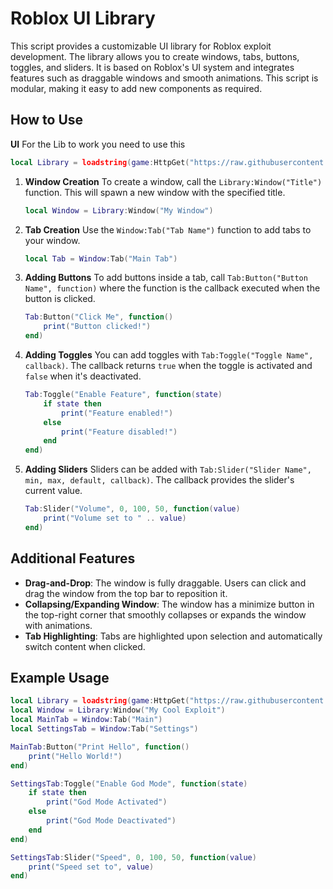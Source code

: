 # Roblox UI Library

This script provides a customizable UI library for Roblox exploit development. The library allows you to create windows, tabs, buttons, toggles, and sliders. It is based on Roblox's UI system and integrates features such as draggable windows and smooth animations. This script is modular, making it easy to add new components as required.

## How to Use

   **UI**
    For the Lib to work you need to use this
   ```lua
   local Library = loadstring(game:HttpGet("https://raw.githubusercontent.com/GamerGBG/Roblox-UI-LIB/refs/heads/main/UI-LIB.lua",true))()
   ```

1. **Window Creation**
   To create a window, call the `Library:Window("Title")` function. This will spawn a new window with the specified title.
   ```lua
   local Window = Library:Window("My Window")
   ```

2. **Tab Creation**
   Use the `Window:Tab("Tab Name")` function to add tabs to your window.
   ```lua
   local Tab = Window:Tab("Main Tab")
   ```

3. **Adding Buttons**
   To add buttons inside a tab, call `Tab:Button("Button Name", function)` where the function is the callback executed when the button is clicked.
   ```lua
   Tab:Button("Click Me", function()
       print("Button clicked!")
   end)
   ```

4. **Adding Toggles**
   You can add toggles with `Tab:Toggle("Toggle Name", callback)`. The callback returns `true` when the toggle is activated and `false` when it's deactivated.
   ```lua
   Tab:Toggle("Enable Feature", function(state)
       if state then
           print("Feature enabled!")
       else
           print("Feature disabled!")
       end
   end)
   ```

5. **Adding Sliders**
   Sliders can be added with `Tab:Slider("Slider Name", min, max, default, callback)`. The callback provides the slider's current value.
   ```lua
   Tab:Slider("Volume", 0, 100, 50, function(value)
       print("Volume set to " .. value)
   end)
   ```

## Additional Features

- **Drag-and-Drop**: The window is fully draggable. Users can click and drag the window from the top bar to reposition it.
- **Collapsing/Expanding Window**: The window has a minimize button in the top-right corner that smoothly collapses or expands the window with animations.
- **Tab Highlighting**: Tabs are highlighted upon selection and automatically switch content when clicked.

## Example Usage

```lua
local Library = loadstring(game:HttpGet("https://raw.githubusercontent.com/GamerGBG/Roblox-UI-LIB/refs/heads/main/UI-LIB.lua",true))()
local Window = Library:Window("My Cool Exploit")
local MainTab = Window:Tab("Main")
local SettingsTab = Window:Tab("Settings")

MainTab:Button("Print Hello", function()
    print("Hello World!")
end)

SettingsTab:Toggle("Enable God Mode", function(state)
    if state then
        print("God Mode Activated")
    else
        print("God Mode Deactivated")
    end
end)

SettingsTab:Slider("Speed", 0, 100, 50, function(value)
    print("Speed set to", value)
end)
```
